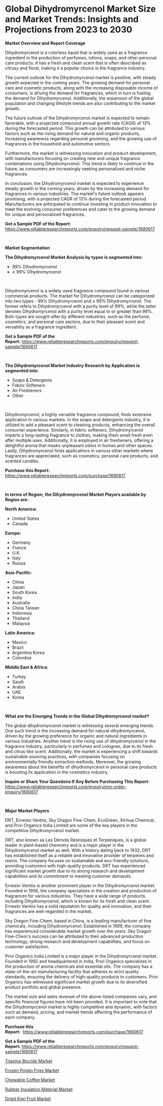 <p><h1>Global Dihydromyrcenol Market Size and Market Trends: Insights and Projections from 2023 to 2030</h1></p><p><strong>Market Overview and Report Coverage</strong></p>
<p><p>Dihydromyrcenol is a colorless liquid that is widely used as a fragrance ingredient in the production of perfumes, lotions, soaps, and other personal care products. It has a fresh and clean scent that is often described as citrusy and floral, making it a popular choice in the fragrance industry.</p><p>The current outlook for the Dihydromyrcenol market is positive, with steady growth expected in the coming years. The growing demand for personal care and cosmetic products, along with the increasing disposable income of consumers, is driving the demand for fragrances, which in turn is fueling the demand for Dihydromyrcenol. Additionally, the expansion of the global population and changing lifestyle trends are also contributing to the market growth.</p><p>The future outlook of the Dihydromyrcenol market is expected to remain favorable, with a projected compound annual growth rate (CAGR) of 13% during the forecasted period. This growth can be attributed to various factors such as the rising demand for natural and organic products, increasing awareness regarding personal grooming, and the growing use of fragrances in the household and automotive sectors.</p><p>Furthermore, the market is witnessing innovation and product development, with manufacturers focusing on creating new and unique fragrance combinations using Dihydromyrcenol. This trend is likely to continue in the future, as consumers are increasingly seeking personalized and niche fragrances.</p><p>In conclusion, the Dihydromyrcenol market is expected to experience steady growth in the coming years, driven by the increasing demand for fragrances in various industries. The market's future outlook appears promising, with a projected CAGR of 13% during the forecasted period. Manufacturers are anticipated to continue investing in product innovation to meet the evolving consumer preferences and cater to the growing demand for unique and personalized fragrances.</p></p>
<p><strong>Get a Sample PDF of the Report:</strong> <a href="https://www.reliableresearchreports.com/enquiry/request-sample/1690617">https://www.reliableresearchreports.com/enquiry/request-sample/1690617</a></p>
<p>&nbsp;</p>
<p><strong>Market Segmentation</strong></p>
<p><strong>The Dihydromyrcenol Market Analysis by types is segmented into:</strong></p>
<p><ul><li>99% Dihydromyrcenol</li><li>≥ 99% Dihydromyrcenol</li></ul></p>
<p>&nbsp;</p>
<p><p>Dihydromyrcenol is a widely used fragrance compound found in various commercial products. The market for Dihydromyrcenol can be categorized into two types - 99% Dihydromyrcenol and ≥ 99% Dihydromyrcenol. The former refers to Dihydromyrcenol with a purity level of 99%, while the latter denotes Dihydromyrcenol with a purity level equal to or greater than 99%. Both types are sought-after by different industries, such as the perfume, cosmetics, and personal care sectors, due to their pleasant scent and versatility as a fragrance ingredient.</p></p>
<p><strong>Get a Sample PDF of the Report:</strong>&nbsp;<a href="https://www.reliableresearchreports.com/enquiry/request-sample/1690617">https://www.reliableresearchreports.com/enquiry/request-sample/1690617</a></p>
<p>&nbsp;</p>
<p><strong>The Dihydromyrcenol Market Industry Research by Application is segmented into:</strong></p>
<p><ul><li>Soaps & Detergents</li><li>Fabric Softeners</li><li>Air Fresheners</li><li>Other</li></ul></p>
<p>&nbsp;</p>
<p><p>Dihydromyrcenol, a highly versatile fragrance compound, finds extensive application in various markets. In the soaps and detergents industry, it is utilized to add a pleasant scent to cleaning products, enhancing the overall consumer experience. Similarly, in fabric softeners, Dihydromyrcenol imparts a long-lasting fragrance to clothes, making them smell fresh even after multiple uses. Additionally, it is employed in air fresheners, offering a delightful aroma that masks unpleasant odors in homes and other spaces. Lastly, Dihydromyrcenol finds applications in various other markets where fragrances are appreciated, such as cosmetics, personal care products, and scented candles.</p></p>
<p><strong>Purchase this Report:</strong>&nbsp; <a href="https://www.reliableresearchreports.com/purchase/1690617">https://www.reliableresearchreports.com/purchase/1690617</a></p>
<p>&nbsp;</p>
<p><strong>In terms of Region, the Dihydromyrcenol Market Players available by Region are:</strong></p>
<p>
    <p> <strong> North America: </strong>
        <ul>
            <li>United States</li>
            <li>Canada</li>
        </ul>
        </p> 
    <p> <strong> Europe: </strong>
        <ul>
            <li>Germany</li>
            <li>France</li>
            <li>U.K.</li>
            <li>Italy</li>
            <li>Russia</li>
        </ul>
        </p> 
    <p> <strong> Asia-Pacific: </strong>
        <ul>
            <li>China</li>
            <li>Japan</li>
            <li>South Korea</li>
            <li>India</li>
            <li>Australia</li>
            <li>China Taiwan</li>
            <li>Indonesia</li>
            <li>Thailand</li>
            <li>Malaysia</li>
        </ul>
        </p> 
    <p> <strong> Latin America: </strong>
        <ul>
            <li>Mexico</li>
            <li>Brazil</li>
            <li>Argentina Korea</li>
            <li>Colombia</li>
        </ul>
        </p> 
    <p> <strong> Middle East & Africa: </strong>
        <ul>
            <li>Turkey</li>
            <li>Saudi</li>
            <li>Arabia</li>
            <li>UAE</li>
            <li>Korea</li>
        </ul>
    </p>
    </p>
<p>&nbsp;</p>
<p><strong>What are the Emerging Trends in the Global Dihydromyrcenol market?</strong></p>
<p><p>The global dihydromyrcenol market is witnessing several emerging trends. One such trend is the increasing demand for natural dihydromyrcenol, driven by the growing preference for organic and natural ingredients in various industries. Another trend is the rising use of dihydromyrcenol in the fragrance industry, particularly in perfumes and colognes, due to its fresh and citrus-like scent. Additionally, the market is experiencing a shift towards sustainable sourcing practices, with companies focusing on environmentally friendly extraction methods. Moreover, the growing awareness about the benefits of dihydromyrcenol in personal care products is boosting its application in the cosmetics industry.</p></p>
<p><strong>Inquire or Share Your Questions If Any Before Purchasing This Report</strong>- <a href="https://www.reliableresearchreports.com/enquiry/pre-order-enquiry/1690617">https://www.reliableresearchreports.com/enquiry/pre-order-enquiry/1690617</a></p>
<p>&nbsp;</p>
<p><strong>Major Market Players</strong></p>
<p><p>DRT, Ernesto Ventós, Sky Dragon Fine-Chem, EcoGreen, Xinhua Chemical, and Privi Organics India Limited are some of the key players in the competitive Dihydromyrcenol market.</p><p>DRT, also known as Les Dérivés Résiniques et Terpéniques, is a global leader in plant-based chemistry and is a major player in the Dihydromyrcenol market as well. With a history dating back to 1932, DRT has established itself as a reliable and innovative provider of terpenes and resins. The company focuses on sustainable and eco-friendly solutions, providing customers with high-quality products. DRT has experienced significant market growth due to its strong research and development capabilities and its commitment to meeting customer demands.</p><p>Ernesto Ventós is another prominent player in the Dihydromyrcenol market. Founded in 1956, the company specializes in the creation and production of fragrances for various industries. They have a wide range of products, including Dihydromyrcenol, which is known for its fresh and clean scent. Ernesto Ventós has a solid reputation for quality and innovation, and their fragrances are well-regarded in the market.</p><p>Sky Dragon Fine-Chem, based in China, is a leading manufacturer of fine chemicals, including Dihydromyrcenol. Established in 1999, the company has experienced considerable market growth over the years. Sky Dragon Fine-Chem's success can be attributed to their advanced production technology, strong research and development capabilities, and focus on customer satisfaction.</p><p>Privi Organics India Limited is a major player in the Dihydromyrcenol market. Founded in 1992 and headquartered in India, Privi Organics specializes in the production of aroma chemicals and essential oils. The company has a state-of-the-art manufacturing facility that adheres to strict quality standards, ensuring the delivery of high-quality products to customers. Privi Organics has witnessed significant market growth due to its diversified product portfolio and global presence.</p><p>The market size and sales revenue of the above-listed companies vary, and specific financial figures have not been provided. It is important to note that the Dihydromyrcenol market is highly competitive and dynamic, with factors such as demand, pricing, and market trends affecting the performance of each company.</p></p>
<p><strong>Purchase this Report:</strong>&nbsp;&nbsp;<a href="https://www.reliableresearchreports.com/purchase/1690617">https://www.reliableresearchreports.com/purchase/1690617</a></p>
<p></p>
<p><strong>Get a Sample PDF of the Report:</strong>&nbsp;<a href="https://www.reliableresearchreports.com/enquiry/request-sample/1690617">https://www.reliableresearchreports.com/enquiry/request-sample/1690617</a></p>
<p><p><a href="https://github.com/Chiragrp23/Market-Research-Report-List-1/blob/main/triazine-biocide-market.md">Triazine Biocide Market</a></p><p><a href="https://medium.com/@truly.fight.must/frozen-potato-fries-market-size-market-outlook-and-market-forecast-2023-to-2030-e6899e890357">Frozen Potato Fries Market</a></p><p><a href="https://medium.com/@under.noon.tower/chewable-coffee-market-analysis-its-cagr-market-segmentation-and-global-industry-overview-c9c4e4a03b7d">Chewable Coffee Market</a></p><p><a href="https://github.com/Chiragrp22/Market-Research-Report-List-1/blob/main/rubber-insulation-material-market.md">Rubber Insulation Material Market</a></p><p><a href="https://medium.com/@blow.allow.stir/decoding-dried-kiwi-fruit-market-metrics-market-share-trends-and-growth-patterns-3f7c115edd14">Dried Kiwi Fruit Market</a></p></p>